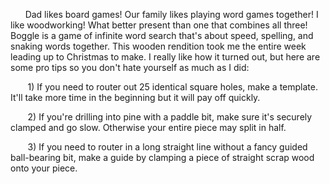&nbsp;&nbsp;&nbsp;&nbsp;&nbsp;&nbsp;Dad likes board games! Our family likes playing word games together! I like woodworking! What better present than one that combines all three! Boggle is a game of infinite word search that's about speed, spelling, and snaking words together. This wooden rendition took me the entire week leading up to Christmas to make. I really like how it turned out, but here are some pro tips so you don't hate yourself as much as I did:

&nbsp;&nbsp;&nbsp;&nbsp;&nbsp;&nbsp; 1) If you need to router out 25 identical square holes, make a template. It'll take more time in the beginning but it will pay off quickly. 

&nbsp;&nbsp;&nbsp;&nbsp;&nbsp;&nbsp; 2) If you're drilling into pine with a paddle bit, make sure it's securely clamped and go slow. Otherwise your entire piece may split in half. 

&nbsp;&nbsp;&nbsp;&nbsp;&nbsp;&nbsp; 3) If you need to router in a long straight line without a fancy guided ball-bearing bit, make a guide by clamping a piece of straight scrap wood onto your piece.
